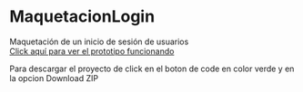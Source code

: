 # MaquetacionLogin
Maquetación de un inicio de sesión de usuarios<br>
<a href="https://yoel-gasca.github.io/maquetacionLogin/">Click aquí para ver el prototipo funcionando</a>

Para descargar el proyecto de click en el boton de code en color verde y en la opcion Download ZIP
